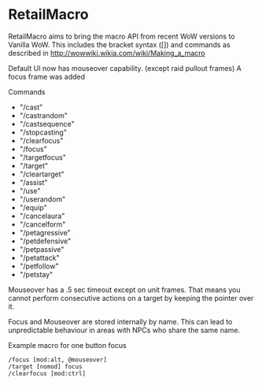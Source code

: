 # RetailMacro

RetailMacro aims to bring the macro API from recent WoW versions to Vanilla WoW. This includes the bracket syntax ([]) and commands as described in http://wowwiki.wikia.com/wiki/Making_a_macro

Default UI now has mouseover capability. (except raid pullout frames)
A focus frame was added

Commands

* "/cast"
* "/castrandom"
* "/castsequence"
* "/stopcasting"
* "/clearfocus"
* "/focus"
* "/targetfocus"
* "/target"
* "/cleartarget"
* "/assist"
* "/use"
* "/userandom"
* "/equip"
* "/cancelaura"
* "/cancelform"
* "/petagressive"
* "/petdefensive"
* "/petpassive"
* "/petattack"
* "/petfollow"
* "/petstay"

Mouseover has a .5 sec timeout except on unit frames.
That means you cannot perform consecutive actions on a target by keeping the pointer over it.
  
Focus and Mouseover are stored internally by name.
This can lead to unpredictable behaviour in areas with NPCs who share the same name.

Example macro for one button focus
```
/focus [mod:alt, @mouseover]
/target [nomod] focus
/clearfocus [mod:ctrl]
```
